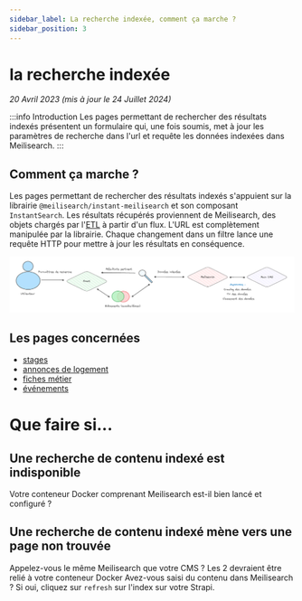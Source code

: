 ```yaml
---
sidebar_label: La recherche indexée, comment ça marche ?
sidebar_position: 3
---
```


# la recherche indexée

_20 Avril 2023 (mis à jour le 24 Juillet 2024)_

:::info Introduction
Les pages permettant de rechercher des résultats indexés présentent un formulaire qui, une fois soumis, met à jour les paramètres de recherche dans l'url et requête les données indexées dans Meilisearch.
:::

## Comment ça marche ?

Les pages permettant de rechercher des résultats indexés s'appuient sur la librairie `@meilisearch/instant-meilisearch`
et son composant `InstantSearch`. Les résultats récupérés proviennent de Meilisearch, des objets chargés par
l'[ETL](https://github.com/DNUM-SocialGouv/1j1s-etl) à partir d'un flux. L'URL est complètement manipulée par la
librairie. Chaque changement dans un filtre lance une requête HTTP pour mettre à jour les résultats en conséquence. 

![Recherche indexee](../assets/1j1s-recherche-indexee.png)

## Les pages concernées 

- [stages](https://www.1jeune1solution.gouv.fr/stages) 
- [annonces de logement](https://www.1jeune1solution.gouv.fr/logements/annonces) 
- [fiches métier](https://www.1jeune1solution.gouv.fr/decouvrir-les-metiers) 
- [événements](https://www.1jeune1solution.gouv.fr/evenements) 

# Que faire si...

## Une recherche de contenu indexé est indisponible
Votre conteneur Docker comprenant Meilisearch est-il bien lancé et configuré ?

## Une recherche de contenu indexé mène vers une page non trouvée
Appelez-vous le même Meilisearch que votre CMS ? Les 2 devraient être relié à votre conteneur Docker
Avez-vous saisi du contenu dans Meilisearch ?
Si oui, cliquez sur `refresh` sur l'index sur votre Strapi.